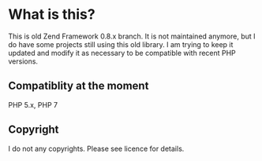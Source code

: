 What is this?
==============

This is old Zend Framework 0.8.x branch. It is not maintained anymore, but I do have some projects still using this old library.
I am trying to keep it updated and modify it as necessary to be compatible with recent PHP versions.

Compatiblity at the moment
--------------

PHP 5.x, PHP 7

Copyright
--------------

I do not any copyrights. Please see licence for details.
